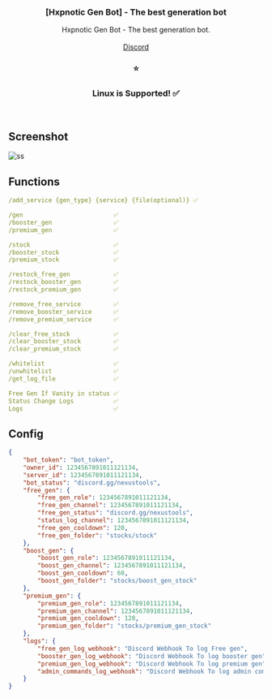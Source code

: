 
  <h3 align="center">[Hxpnotic Gen Bot] - The best generation bot</h3>

  <p align="center">
    Hxpnotic Gen Bot - The best generation bot.
    <br/>
    <br/>
    <a href="https://discord.gg/FaMZ4XtRqR">Discord</a>
  </p>
</p>
<h3 align="center";">⭐</h3>
<h3 align="center";">Linux is Supported! ✅</h3>
<br/>


## Screenshot
![ss](https://share.creavite.co/66c7bd226c7836b35c42c3bc.png)

## Functions
```yaml
/add_service {gen_type} {service} {file(optional)} ✅ 

/gen                         ✅
/booster_gen                 ✅
/premium_gen                 ✅

/stock                       ✅    
/booster_stock               ✅
/premium_stock               ✅

/restock_free_gen            ✅
/restock_booster_gen         ✅
/restock_premium_gen         ✅

/remove_free_service         ✅
/remove_booster_service      ✅
/remove_premium_service      ✅

/clear_free_stock            ✅
/clear_booster_stock         ✅
/clear_premium_stock         ✅

/whitelist                   ✅
/unwhitelist                 ✅
/get_log_file                ✅

Free Gen If Vanity in status ✅
Status Change Logs           ✅
Logs                         ✅

```

## Config
```json
{
    "bot_token": "bot_token",
    "owner_id": 1234567891011121134,
    "server_id": 1234567891011121134,
    "bot_status": "discord.gg/nexustools",
    "free_gen": {
        "free_gen_role": 1234567891011121134,
        "free_gen_channel": 1234567891011121134,
        "free_gen_status": "discord.gg/nexustools",
        "status_log_channel": 1234567891011121134,
        "free_gen_cooldown": 120,
        "free_gen_folder": "stocks/stock"
    },
    "boost_gen": {
        "boost_gen_role": 1234567891011121134,
        "boost_gen_channel": 1234567891011121134,
        "boost_gen_cooldown": 60,
        "boost_gen_folder": "stocks/boost_gen_stock"
    },
    "premium_gen": {
        "premium_gen_role": 1234567891011121134,
        "premium_gen_channel": 1234567891011121134,
        "premium_gen_cooldown": 120,
        "premium_gen_folder": "stocks/premium_gen_stock"
    },
    "logs": {
        "free_gen_log_webhook": "Discord Webhook To log Free gen",
        "booster_gen_log_webhook": "Discord Webhook To log booster gen",
        "premium_gen_log_webhook": "Discord Webhook To log premium gen",
        "admin_commands_log_webhook": "Discord Webhook To log admin commands"
    }
} 
```
